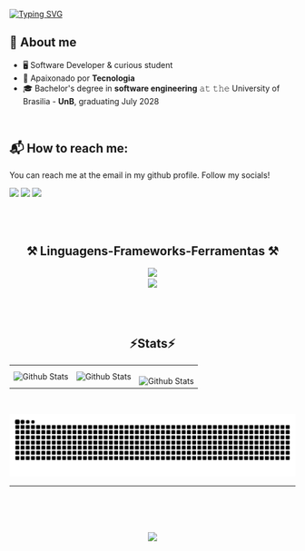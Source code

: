 [![Typing SVG](https://readme-typing-svg.herokuapp.com?font=Roboto+Mono&size=25&duration=3500&pause=200&color=F7E6F5&center=true&width=800&lines=Hi!+I'm+Gabriel+Alexandroni!+👋🏻)](https://git.io/typing-svg)

## 📖 About me
- 🖥 Software Developer & curious student
- 🌟 Apaixonado por **Tecnologia**
- 🎓 Bachelor's degree in **software engineering** 𝚊𝚝 𝚝𝚑𝚎 University of Brasilia - **UnB**, graduating July 2028
<br/>

## 📬 How to reach me:
  You can reach me at the email in my github profile. Follow my socials!
  <div>
    <a href="https://github.com/Alexandroni07">
    <a href="https://www.linkedin.com/in/gabriel-alexandroni/"><img src="https://img.shields.io/badge/LinkedIn-0077B5?style=for-the-badge&logo=linkedin&logoColor=white"></a>
    <a href="mailto:gaalexandroni@gmail.com"><img src="https://img.shields.io/badge/Gmail-D14836?style=for-the-badge&logo=gmail&logoColor=white"></a>
    <a href="https://www.instagram.com/gabriel_alexandroni"><img src="https://img.shields.io/badge/Instagram-E4405F?style=for-the-badge&logo=instagram&logoColor=white"></a>
 
</div>
<br/>
<br/>
<br/>


<h2 align="center" >⚒️ Linguagens-Frameworks-Ferramentas ⚒️</h2>
<div align="center" >
  <img src="https://skillicons.dev/icons?i=java,mongodb,mysql,python,postman,vscode,github,eclipse" />
</div>
<div align="center" >
  <img src="https://skillicons.dev/icons?i=git,c,cs,cpp,react,js,html,css" />
</div>
<br/>
<br/>
<br/>



<h2 align="center" >⚡Stats⚡</h2>
<table>
  <tr>
    <td>
      <img
        align="left"
        src="https://github-readme-stats.vercel.app/api?username=Alexandroni07&show_icons=true&theme=transparent"
        alt="Github Stats"
      />
    </td>
    <td>
      <img
        align="left"
        src="https://github-readme-stats.vercel.app/api/top-langs/?username=Alexandroni07&theme=transparent&hide_border=false&include_all_commits=true&count_private=true&layout=compact"
        alt="Github Stats"
      />
    </td>
    <td>
      <br />
      <img
        align="left"
        src="https://github-readme-streak-stats.herokuapp.com/?user=Alexandroni07&theme=transparent&hide_border=false"
        alt="Github Stats"
      />
    </td>
  </tr>
</table>
<br/>

![Snake animation](https://raw.githubusercontent.com/Alexandroni07/Alexandroni07/output/github-contribution-grid-snake-dark.svg)

--- 
<br/>

<h1 align="center">
<img src="https://readme-typing-svg.herokuapp.com/?font=Righteous&size=35&center=true&vCenter=true&width=500&height=70&duration=4000&lines=Thanks+for+your+Attention!;" />
</h1>
